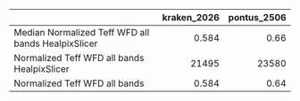 |                                                    |   kraken_2026 |   pontus_2506 |
|:---------------------------------------------------|--------------:|--------------:|
| Median Normalized Teff WFD all bands HealpixSlicer |         0.584 |          0.66 |
| Normalized Teff WFD all bands HealpixSlicer        |     21495     |      23580    |
| Normalized Teff WFD all bands                      |         0.584 |          0.64 |
